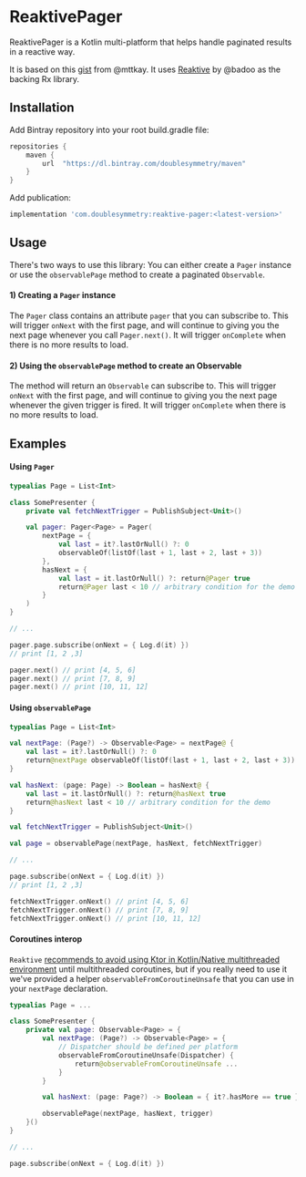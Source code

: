 # ReaktivePager
ReaktivePager is a Kotlin multi-platform that helps handle paginated results in a reactive way.

It is based on this [gist](https://gist.github.com/mttkay/24881a0ce986f6ec4b4d) from @mttkay.
It uses [Reaktive](https://github.com/badoo/Reaktive) by @badoo as the backing Rx library.

## Installation
Add Bintray repository into your root build.gradle file:

```groovy
repositories {
    maven {
        url  "https://dl.bintray.com/doublesymmetry/maven"
    }
}
```

Add publication:

```groovy
implementation 'com.doublesymmetry:reaktive-pager:<latest-version>'
```

## Usage
There's two ways to use this library: You can either create a `Pager` instance or use the `observablePage` method to create a paginated `Observable`.

#### 1) Creating a `Pager` instance
The `Pager` class contains an attribute `pager` that you can subscribe to. This will trigger `onNext` with the first page, and will continue to giving you the next page whenever you call `Pager.next()`. It will trigger `onComplete` when there is no more results to load. 

#### 2) Using the `observablePage` method to create an Observable
The method will return an `Observable` can subscribe to. This will trigger `onNext` with the first page, and will continue to giving you the next page whenever the given trigger is fired. It will trigger `onComplete` when there is no more results to load. 

## Examples

#### Using `Pager`
```kotlin
typealias Page = List<Int>

class SomePresenter {
    private val fetchNextTrigger = PublishSubject<Unit>()

    val pager: Pager<Page> = Pager(
        nextPage = {
            val last = it?.lastOrNull() ?: 0
            observableOf(listOf(last + 1, last + 2, last + 3))
        },
        hasNext = {
            val last = it.lastOrNull() ?: return@Pager true
            return@Pager last < 10 // arbitrary condition for the demo
        }
    )
}

// ...

pager.page.subscribe(onNext = { Log.d(it) })
// print [1, 2 ,3]

pager.next() // print [4, 5, 6]
pager.next() // print [7, 8, 9]
pager.next() // print [10, 11, 12]
```

#### Using `observablePage`

```kotlin
typealias Page = List<Int>

val nextPage: (Page?) -> Observable<Page> = nextPage@ {
    val last = it?.lastOrNull() ?: 0
    return@nextPage observableOf(listOf(last + 1, last + 2, last + 3))
}

val hasNext: (page: Page) -> Boolean = hasNext@ {
    val last = it.lastOrNull() ?: return@hasNext true
    return@hasNext last < 10 // arbitrary condition for the demo
}

val fetchNextTrigger = PublishSubject<Unit>()

val page = observablePage(nextPage, hasNext, fetchNextTrigger)

// ...

page.subscribe(onNext = { Log.d(it) })
// print [1, 2 ,3]

fetchNextTrigger.onNext() // print [4, 5, 6]
fetchNextTrigger.onNext() // print [7, 8, 9]
fetchNextTrigger.onNext() // print [10, 11, 12]
```

#### Coroutines interop
`Reaktive` [recommends to avoid using Ktor in Kotlin/Native multithreaded environment](https://github.com/badoo/Reaktive#coroutines-interop) until multithreaded coroutines, but if you really need to use it we've provided a helper `observableFromCoroutineUnsafe` that you can use in your `nextPage` declaration.

```kotlin
typealias Page = ...

class SomePresenter {
    private val page: Observable<Page> = {
        val nextPage: (Page?) -> Observable<Page> = {
            // Dispatcher should be defined per platform
            observableFromCoroutineUnsafe(Dispatcher) {
                return@observableFromCoroutineUnsafe ...
            }
        }

        val hasNext: (page: Page?) -> Boolean = { it?.hasMore == true }

        observablePage(nextPage, hasNext, trigger)
    }()
}

// ...

page.subscribe(onNext = { Log.d(it) })
```
